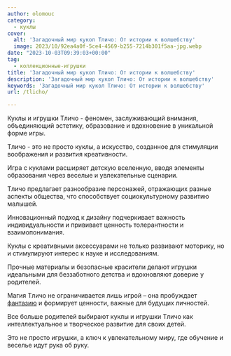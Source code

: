 ```yaml
---
author: olomouc
category:
  - куклы
cover:
  alt: 'Загадочный мир кукол Тличо: От истории к волшебству'
  image: 2023/10/92ea4a0f-5ce4-4569-b255-7214b301f5aa-jpg.webp
date: "2023-10-03T09:39:03+00:00"
tag:
  - коллекционные-игрушки
title: 'Загадочный мир кукол Тличо: От истории к волшебству'
description: 'Загадочный мир кукол Тличо: От истории к волшебству'
keywords: 'Загадочный мир кукол Тличо: От истории к волшебству'
url: /tlicho/

---
```

Куклы и игрушки Тличо \- феномен, заслуживающий внимания, объединяющий эстетику, образование и вдохновение в уникальной форме игры.

Тличо \- это не просто куклы, а искусство, созданное для стимуляции воображения и развития креативности.

Игра с куклами расширяет детскую вселенную, вводя элементы образования через веселые и увлекательные сценарии.

Тличо предлагает разнообразие персонажей, отражающих разные аспекты общества, что способствует социокультурному развитию малышей.

Инновационный подход к дизайну подчеркивает важность индивидуальности и прививает ценность толерантности и взаимопонимания.

Куклы с креативными аксессуарами не только развивают моторику, но и стимулируют интерес к науке и исследованиям.

Прочные материалы и безопасные красители делают игрушки  идеальными для беззаботного детства и вдохновляют доверие у родителей.

Магия Тличо не ограничивается лишь игрой – она пробуждает [фантазию](https://www.adora.ru/igrushki-kultury-averias/) и формирует ценности, важные для будущих личностей.

Все больше родителей выбирают куклы и игрушки Тличо как интеллектуальное и творческое развитие для своих детей.

Это не просто игрушки, а ключ к увлекательному миру, где обучение и веселье идут рука об руку.
